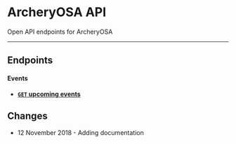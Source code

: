# ArcheryOSA API

Open API endpoints for ArcheryOSA
***



## Endpoints

#### Events

- **[<code>GET</code> upcoming events](https://github.com/steveclifton/ArcheryOSA-v.3/blob/master/api-documentation/GET_upcomingevents.md)**



## Changes

* 12 November 2018 - Adding documentation 

